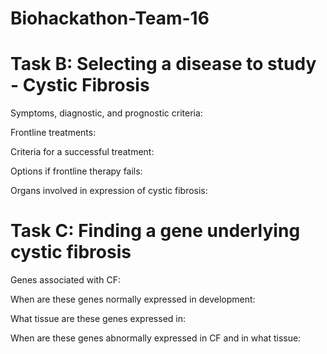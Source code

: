 # Biohackathon-Team-16
# Task B: Selecting a disease to study - Cystic Fibrosis
Symptoms, diagnostic, and prognostic criteria:

Frontline treatments:

Criteria for a successful treatment:

Options if frontline therapy fails:

Organs involved in expression of cystic fibrosis:
# Task C: Finding a gene underlying cystic fibrosis
Genes associated with CF:

When are these genes normally expressed in development:

What tissue are these genes expressed in:

When are these genes abnormally expressed in CF and in what tissue:


